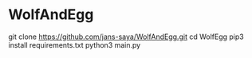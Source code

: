 # WolfAndEgg
git clone https://github.com/jans-saya/WolfAndEgg.git
cd WolfEgg
pip3 install requirements.txt
python3 main.py
